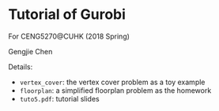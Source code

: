 # Tutorial of Gurobi

For CENG5270@CUHK (2018 Spring)

Gengjie Chen

Details:
* `vertex_cover`: the vertex cover problem as a toy example
* `floorplan`: a simplified floorplan problem as the homework
* `tuto5.pdf`: tutorial slides
